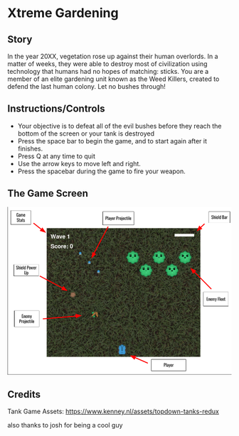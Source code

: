 # Xtreme Gardening
## Story
In the year 20XX, vegetation rose up against their human overlords.
In a matter of weeks, they were able to destroy most of civilization using technology that humans had no hopes of matching: sticks.
You are a member of an elite gardening unit known as the Weed Killers, created to defend the last human colony. Let no bushes through!

## Instructions/Controls
- Your objective is to defeat all of the evil bushes before they reach the bottom of the screen or your tank is destroyed
- Press the space bar to begin the game, and to start again after it finishes. 
- Press Q at any time to quit
- Use the arrow keys to move left and right.
- Press the spacebar during the game to fire your weapon.

## The Game Screen
![Screenshot](https://github.com/WaldWober/Xtreme-Gardening/blob/master/Extreme%20Tutorial%20Image.png)

## Credits
Tank Game Assets: https://www.kenney.nl/assets/topdown-tanks-redux

also thanks to josh for being a cool guy

